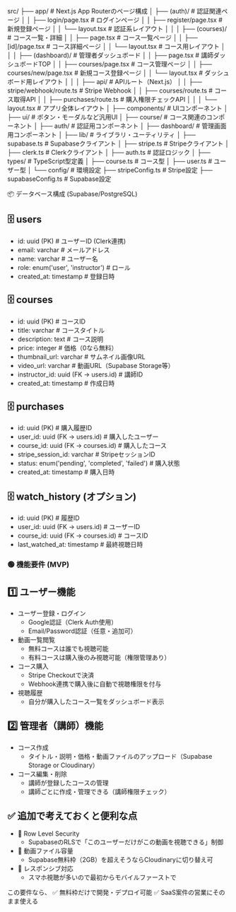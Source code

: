 src/
├── app/                      # Next.js App Routerのページ構成
│   ├── (auth)/               # 認証関連ページ
│   │   ├── login/page.tsx    # ログインページ
│   │   ├── register/page.tsx # 新規登録ページ
│   │   └── layout.tsx        # 認証系レイアウト
│   │
│   ├── (courses)/            # コース一覧・詳細
│   │   ├── page.tsx          # コース一覧ページ
│   │   ├── [id]/page.tsx     # コース詳細ページ
│   │   └── layout.tsx        # コース用レイアウト
│   │
│   ├── (dashboard)/          # 管理者ダッシュボード
│   │   ├── page.tsx              # 講師ダッシュボードTOP
│   │   ├── courses/page.tsx      # コース管理ページ
│   │   ├── courses/new/page.tsx  # 新規コース登録ページ
│   │   └── layout.tsx            # ダッシュボード用レイアウト
│   │
│   ├── api/                      # APIルート（Next.js）
│   │   ├── stripe/webhook/route.ts # Stripe Webhook
│   │   ├── courses/route.ts         # コース取得API
│   │   ├── purchases/route.ts       # 購入権限チェックAPI
│   │
│   └── layout.tsx                # アプリ全体レイアウト
│
├── components/                   # UIコンポーネント
│   ├── ui/                       # ボタン・モーダルなど汎用UI
│   ├── course/                   # コース関連のコンポーネント
│   ├── auth/                     # 認証用コンポーネント
│   ├── dashboard/                # 管理画面用コンポーネント
│
├── lib/                          # ライブラリ・ユーティリティ
│   ├── supabase.ts               # Supabaseクライアント
│   ├── stripe.ts                 # Stripeクライアント
│   ├── clerk.ts                  # Clerkクライアント
│   ├── auth.ts                   # 認証ロジック
│
├── types/                        # TypeScript型定義
│   ├── course.ts                 # コース型
│   ├── user.ts                   # ユーザー型
│
└── config/                       # 環境設定
    ├── stripeConfig.ts           # Stripe設定
    ├── supabaseConfig.ts         # Supabase設定


📦 データベース構成 (Supabase/PostgreSQL)

🗄️ users
---------------------------------
- id: uuid (PK)               # ユーザーID (Clerk連携)
- email: varchar              # メールアドレス
- name: varchar               # ユーザー名
- role: enum('user', 'instructor') # ロール
- created_at: timestamp       # 登録日時

🗄️ courses
---------------------------------
- id: uuid (PK)               # コースID
- title: varchar              # コースタイトル
- description: text           # コース説明
- price: integer              # 価格（0なら無料）
- thumbnail_url: varchar      # サムネイル画像URL
- video_url: varchar          # 動画URL（Supabase Storage等）
- instructor_id: uuid (FK → users.id) # 講師ID
- created_at: timestamp       # 作成日時

🗄️ purchases
---------------------------------
- id: uuid (PK)               # 購入履歴ID
- user_id: uuid (FK → users.id)     # 購入したユーザー
- course_id: uuid (FK → courses.id) # 購入したコース
- stripe_session_id: varchar        # StripeセッションID
- status: enum('pending', 'completed', 'failed') # 購入状態
- created_at: timestamp             # 購入日時

🗄️ watch_history (オプション)
---------------------------------
- id: uuid (PK)               # 履歴ID
- user_id: uuid (FK → users.id)     # ユーザーID
- course_id: uuid (FK → courses.id) # コースID
- last_watched_at: timestamp        # 最終視聴日時


### 🟢 機能要件 (MVP)

1️⃣ ユーザー機能
--------------------
- ユーザー登録・ログイン
    - Google認証（Clerk Auth使用）
    - Email/Password認証（任意・追加可）
- 動画一覧閲覧
    - 無料コースは誰でも視聴可能
    - 有料コースは購入後のみ視聴可能（権限管理あり）
- コース購入
    - Stripe Checkoutで決済
    - Webhook連携で購入後に自動で視聴権限を付与
- 視聴履歴
    - 自分が購入したコース一覧をダッシュボード表示

2️⃣ 管理者（講師）機能
--------------------
- コース作成
    - タイトル・説明・価格・動画ファイルのアップロード（Supabase Storage or Cloudinary）
- コース編集・削除
    - 講師が登録したコースの管理
    - 講師ごとに作成・管理できる（講師権限チェック）

✅ 追加で考えておくと便利な点
--------------------
- 🎯 Row Level Security
    - SupabaseのRLSで「このユーザーだけがこの動画を視聴できる」制御
- 🎯 動画ファイル容量
    - Supabase無料枠（2GB）を超えそうならCloudinaryに切り替え可
- 🎯 レスポンシブ対応
    - スマホ視聴が多いので最初からモバイルファーストで


この要件なら、
✅ 無料枠だけで開発・デプロイ可能
✅ SaaS案件の営業にそのまま使える
